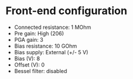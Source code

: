 # Front-end configuration

- Connected resistance: 1 MOhm
- Pre gain: High (206)
- PGA gain: 3
- Bias resistance: 10 GOhm
- Bias supply: External (+/- 5 V)
- Bias (V): 8
- Offset (V): 0
- Bessel filter: disabled

